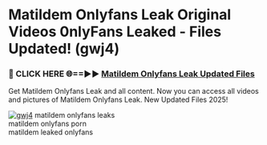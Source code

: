 # Matildem Onlyfans Leak Original Videos 0nlyFans Leaked - Files Updated! (gwj4)

<h3>🔴 CLICK HERE 🌐==►► <a href="https://tinyurl.com/x26r9saj" rel="nofollow">Matildem Onlyfans Leak Updated Files</a></h3>

Get Matildem Onlyfans Leak and all content. Now you can access all videos and pictures of Matildem Onlyfans Leak. New Updated Files 2025!

[![gwj4](https://i.imgur.com/LkgZPqh.gif)](https://tinyurl.com/x26r9saj)
matildem onlyfans leaks<br>
matildem onlyfans porn<br>
matildem leaked onlyfans